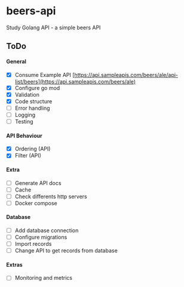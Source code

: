 # beers-api
Study Golang API  - a simple beers API 


## ToDo

#### General
- [X] Consume Example API [https://api.sampleapis.com/beers/ale/api-list/beers](https://api.sampleapis.com/beers/ale)
- [X] Configure go mod
- [X] Validation
- [X] Code structure
- [ ] Error handling
- [ ] Logging
- [ ] Testing

#### API Behaviour
- [X] Ordering (API)
- [X] Filter (API)

#### Extra
- [ ] Generate API docs
- [ ] Cache
- [ ] Check differents http servers
- [ ] Docker compose

#### Database
- [ ] Add database connection
- [ ] Configure migrations
- [ ] Import records
- [ ] Change API to get records from database

#### Extras
- [ ] Monitoring and metrics
